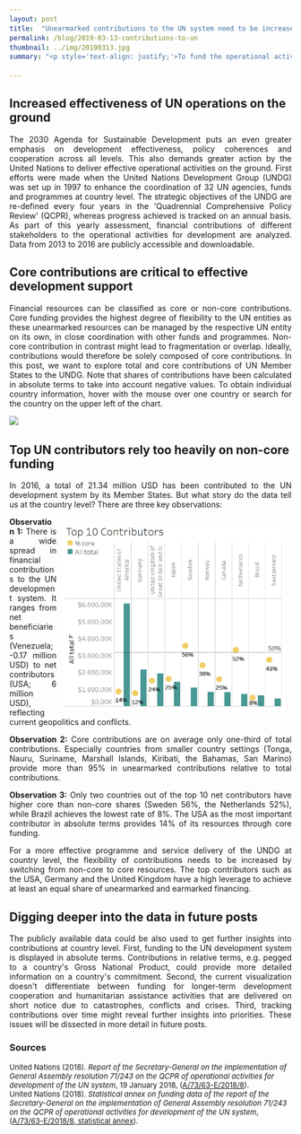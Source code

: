 ```yaml
---
layout: post
title:  "Unearmarked contributions to the UN system need to be increased"
permalink: /blog/2019-03-13-contributions-to-un
thumbnail: ../img/20190313.jpg
summary: "<p style='text-align: justify;'>To fund the operational activities of the United Nations for development, Member States and non-governmental organizations provide regular and voluntary financial contributions. For a more effective service delivery on the ground, the current share of unearmarked contributions needs to be stepped up.</p>"

---
```


## Increased effectiveness of UN operations on the ground

<p style='text-align: justify;'>The 2030 Agenda for Sustainable Development puts an even greater emphasis on development effectiveness, policy coherences and cooperation across all levels. This also demands greater action by the United Nations to deliver effective operational activities on the ground. First efforts were made when the United Nations Development Group (UNDG) was set up in 1997 to enhance the coordination of 32 UN agencies, funds and programmes at country level. The strategic objectives of the UNDG are re-defined every four years in the 'Quadrennial Comprehensive Policy Review' (QCPR), whereas progress achieved is tracked on an annual basis. As part of this yearly assessment, financial contributions of different stakeholders to the operational activities for development are analyzed. Data from 2013 to 2016 are publicly accessible and downloadable.</p>

## Core contributions are critical to effective development support

<p style='text-align: justify;'>Financial resources can be classified as core or non-core contributions. Core funding provides the highest degree of flexibility to the UN entities as these unearmarked resources can be managed by the respective UN entity on its own, in close coordination with other funds and programmes. Non-core contribution in contrast might lead to fragmentation or overlap. Ideally, contributions would therefore be solely composed of core contributions. In this post, we want to explore total and core contributions of UN Member States to the UNDG. Note that shares of contributions have been calculated in absolute terms to take into account negative values. To obtain individual country information, hover with the mouse over one country or search for the country on the upper left of the chart.</p>

<div class='tableauPlaceholder' id='viz1552511193355' style='position: relative'><noscript><a href='#'><img alt=' ' src='https:&#47;&#47;public.tableau.com&#47;static&#47;images&#47;QC&#47;QCPRdata-bycountrylevel&#47;ContributionstoUNoperationalactivitiesfordevelopment&#47;1_rss.png' style='border: none' /></a></noscript><object class='tableauViz'  style='display:none;'><param name='host_url' value='https%3A%2F%2Fpublic.tableau.com%2F' /> <param name='embed_code_version' value='3' /> <param name='site_root' value='' /><param name='name' value='QCPRdata-bycountrylevel&#47;ContributionstoUNoperationalactivitiesfordevelopment' /><param name='tabs' value='no' /><param name='toolbar' value='yes' /><param name='static_image' value='https:&#47;&#47;public.tableau.com&#47;static&#47;images&#47;QC&#47;QCPRdata-bycountrylevel&#47;ContributionstoUNoperationalactivitiesfordevelopment&#47;1.png' /> <param name='animate_transition' value='yes' /><param name='display_static_image' value='yes' /><param name='display_spinner' value='yes' /><param name='display_overlay' value='yes' /><param name='display_count' value='yes' /><param name='filter' value='publish=yes' />
</object></div>                
<script type='text/javascript'>                    var divElement = document.getElementById('viz1552511193355');                    var vizElement = divElement.getElementsByTagName('object')[0];                    vizElement.style.width='100%';vizElement.style.height=(divElement.offsetWidth*0.75)+'px';                    var scriptElement = document.createElement('script');                    scriptElement.src = 'https://public.tableau.com/javascripts/api/viz_v1.js';                    vizElement.parentNode.insertBefore(scriptElement, vizElement);                
</script>

## Top UN contributors rely too heavily on non-core funding

<p style='text-align: justify;'>In 2016, a total of 21.34 million USD has been contributed to the UN development system by its Member States. But what story do the data tell us at the country level? There are three key observations:</p>

<img alt="Top Contibutors" style="float: right" src="../assets/fig2-top-contributors.png" width="400" hspace="10" vspace="10"/>

<p style='text-align: justify;'><b>Observation 1:</b> There is a wide spread in financial contributions to the UN development system. It ranges from net beneficiaries (Venezuela; -0.17 million USD) to net contributors (USA; 6 million USD), reflecting current geopolitics and conflicts.</p>

<p style='text-align: justify;'><b>Observation 2:</b> Core contributions are on average only one-third of total contributions. Especially countries from smaller country settings (Tonga, Nauru, Suriname, Marshall Islands, Kiribati, the Bahamas, San Marino) provide more than 95% in unearmarked contributions relative to total contributions.</p>

<p style='text-align: justify;'><b>Observation 3:</b> Only two countries out of the top 10 net contributors have higher core than non-core shares (Sweden 56%, the Netherlands 52%), while Brazil achieves the lowest rate of 8%. The USA as the most important contributor in absolute terms provides 14% of its resources through core funding.</p>

<p style='text-align: justify;'>For a more effective programme and service delivery of the UNDG at country level, the flexibility of contributions needs to be increased by switching from non-core to core resources. The top contributors such as the USA, Germany and the United Kingdom have a high leverage to achieve at least an equal share of unearmarked and earmarked financing.</p>

## Digging deeper into the data in future posts

<p style='text-align: justify;'>The publicly available data could be also used to get further insights into contributions at country level. First, funding to the UN development system is displayed in absolute terms. Contributions in relative terms, e.g. pegged to a country's Gross National Product, could provide more detailed information on a country's commitment. Second, the current visualization doesn't differentiate between funding for longer-term development cooperation and humanitarian assistance activities that are delivered on short notice due to catastrophes, conflicts and crises. Third, tracking contributions over time might reveal further insights into priorities. These issues will be dissected in more detail in future posts.</p>

### Sources
<font size="-1">
<!--<a href="#ref4">Addis Ababa Action Agenda</a>
<div id="ref1">XXX</div>-->
<div>United Nations (2018). <i>Report of the Secretary-General on the implementation of General Assembly resolution 71/243 on the QCPR of operational activities for development of the UN system</i>, 19 January 2018, (<a href="http://www.un.org/ga/search/view_doc.asp?symbol=E/2018/8&referer=/english/&Lang=E" target="\_blank"><u>A/73/63-E/2018/8</u></a>).</div>

<div>United Nations (2018). <i>Statistical annex on funding data of the report of the Secretary-General on the implementation of General Assembly resolution 71/243 on the QCPR of operational activities for development of the UN system</i>, (<a href="https://www.un.org/ecosoc/en/node/1158673" target="\_blank"><u>A/73/63-E/2018/8, statistical annex</u></a>).</div>
</font>


<!-- Interested to learn more about the history of development effectiveness and policy coherence? Stay tuned, more to come in subsequent posts. -->

<!--
    The funding of operational activities of the UN for development including the core funding of its agencies, funds and programmes

    The regular United Nations budget for the 2018/2019 biennium, approved by the 73rd session of the General Assembly on 22 December 2018, amounts to 5.811 billion US dollars, inclusive of all supplements. The International Criminal Tribunals for the Former Yugoslavia (ICTY, 98.1 million US dollars) and Rwanda (ICTR, 5.8 million US dollars, transacted in 2016) both have their own regular two‑year budgets, as does the associated International Residual Mechanism for Criminal Tribunals (IRMCT, 97,7 million US dollars). These budgets are funded in equal parts from the regular contributions scale and the peacekeeping scale.

The numerous United Nations programmes and funds (UNDP, UNFPA, UNEP, etc.) receive additional financing through voluntary contributions from the member states.

The Development System Reform process will mean significant changes to the setup, leadership, accountability mechanisms and capacities of the whole UN development system; ensuring it meets national needs. not only for implementing the SDGs, but also  in meeting the climate change commitments made through the 2015 Paris Agreement.

More specifically, the reform gives Resident Coordinators – the most senior UN development officials at the country level – a dedicated, independent role in coordinating the activities of all the various UN entities working on behalf of people across the world locally, which make up UN Country Teams.

<p style='text-align: justify;'><font size="-1"><em>Instruction: </em></font></p>

With the reform, the functions of the Resident Coordinator are now separated from those of the resident representative of the UN Development Programme (UNDP).-->

